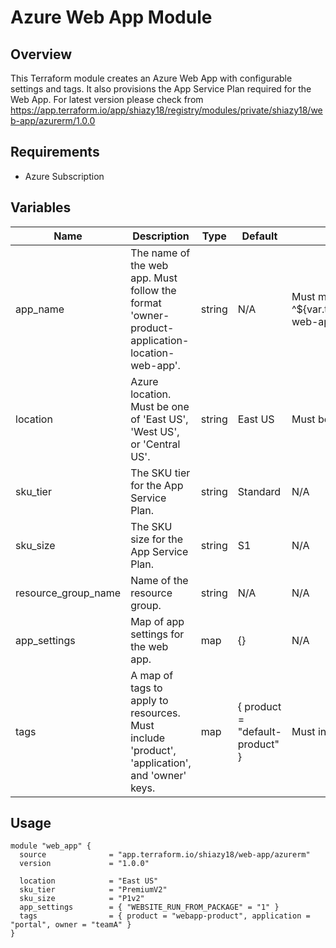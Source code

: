 # Azure Web App Module

## Overview
This Terraform module creates an Azure Web App with configurable settings and tags. It also provisions the App Service Plan required for the Web App. For latest version please check from https://app.terraform.io/app/shiazy18/registry/modules/private/shiazy18/web-app/azurerm/1.0.0

## Requirements
- Azure Subscription

## Variables

| Name                  | Description                                              | Type   | Default  | Validation                                           |
|-----------------------|----------------------------------------------------------|--------|----------|------------------------------------------------------|
| app_name              | The name of the web app. Must follow the format 'owner-product-application-location-web-app'. | string | N/A      | Must match regex ^${var.tags["owner"]}-${var.tags["product"]}-${var.tags["application"]}-${var.location}-web-app$ |
| location              | Azure location. Must be one of 'East US', 'West US', or 'Central US'. | string | East US  | Must be one of 'East US', 'West US', 'Central US'    |
| sku_tier              | The SKU tier for the App Service Plan.                   | string | Standard | N/A                                                  |
| sku_size              | The SKU size for the App Service Plan.                   | string | S1       | N/A                                                  |
| resource_group_name   | Name of the resource group.                              | string | N/A      | N/A                                                  |
| app_settings          | Map of app settings for the web app.                    | map    | {}       | N/A                                                  |
| tags                  | A map of tags to apply to resources. Must include 'product', 'application', and 'owner' keys. | map    | { product = "default-product" } | Must include 'product', 'application', 'owner' keys |

## Usage
```hcl
module "web_app" {
  source              = "app.terraform.io/shiazy18/web-app/azurerm"
  version             = "1.0.0"

  location            = "East US"
  sku_tier            = "PremiumV2"
  sku_size            = "P1v2"
  app_settings        = { "WEBSITE_RUN_FROM_PACKAGE" = "1" }
  tags                = { product = "webapp-product", application = "portal", owner = "teamA" }
}
